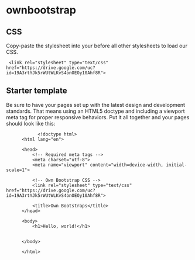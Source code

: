 # ownbootstrap
## CSS
Copy-paste the stylesheet <link> into your <head> before all other stylesheets to load our CSS.
  
  
  
  
  
  
 

     <link rel="stylesheet" type="text/css" href="https://drive.google.com/uc?id=19A3rtYJk5rWUtWLKvS4onOEOy10Ahf8R">




## Starter template
Be sure to have your pages set up with the latest design and development standards. That means using an HTML5 doctype and including a viewport meta tag for proper responsive behaviors. Put it all together and your pages should look like this:  
  
                <!doctype html>
          <html lang="en">

          <head>
              <!-- Required meta tags -->
              <meta charset="utf-8">
              <meta name="viewport" content="width=device-width, initial-scale=1">

              <!-- Own Bootstrap CSS -->
              <link rel="stylesheet" type="text/css" href="https://drive.google.com/uc?id=19A3rtYJk5rWUtWLKvS4onOEOy10Ahf8R">

              <title>Own Bootstraps</title>
          </head>

          <body>
              <h1>Hello, world!</h1>


          </body>

          </html>
